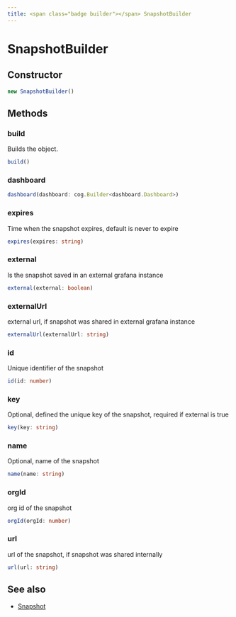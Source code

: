 ```yaml
---
title: <span class="badge builder"></span> SnapshotBuilder
---
```

# <span class="badge builder"></span> SnapshotBuilder

## Constructor

```typescript
new SnapshotBuilder()
```
## Methods

### <span class="badge object-method"></span> build

Builds the object.

```typescript
build()
```

### <span class="badge object-method"></span> dashboard

```typescript
dashboard(dashboard: cog.Builder<dashboard.Dashboard>)
```

### <span class="badge object-method"></span> expires

Time when the snapshot expires, default is never to expire

```typescript
expires(expires: string)
```

### <span class="badge object-method"></span> external

Is the snapshot saved in an external grafana instance

```typescript
external(external: boolean)
```

### <span class="badge object-method"></span> externalUrl

external url, if snapshot was shared in external grafana instance

```typescript
externalUrl(externalUrl: string)
```

### <span class="badge object-method"></span> id

Unique identifier of the snapshot

```typescript
id(id: number)
```

### <span class="badge object-method"></span> key

Optional, defined the unique key of the snapshot, required if external is true

```typescript
key(key: string)
```

### <span class="badge object-method"></span> name

Optional, name of the snapshot

```typescript
name(name: string)
```

### <span class="badge object-method"></span> orgId

org id of the snapshot

```typescript
orgId(orgId: number)
```

### <span class="badge object-method"></span> url

url of the snapshot, if snapshot was shared internally

```typescript
url(url: string)
```

## See also

 * <span class="badge object-type-interface"></span> [Snapshot](./object-Snapshot.md)
